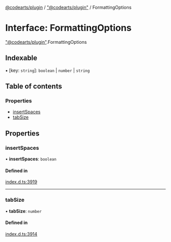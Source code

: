 [@codearts/plugin](../README.md) / ["@codearts/plugin"](../modules/_codearts_plugin_.md) / FormattingOptions

# Interface: FormattingOptions

["@codearts/plugin"](../modules/_codearts_plugin_.md).FormattingOptions

## Indexable

▪ [key: `string`]: `boolean` \| `number` \| `string`

## Table of contents

### Properties

- [insertSpaces](codearts_plugin_.FormattingOptions.md#insertspaces)
- [tabSize](codearts_plugin_.FormattingOptions.md#tabsize)

## Properties

### insertSpaces

• **insertSpaces**: `boolean`

#### Defined in

[index.d.ts:3919](https://github.com/huaweicloud/cloudide-plugin-api/blob/03c74e5/index.d.ts#L3919)

___

### tabSize

• **tabSize**: `number`

#### Defined in

[index.d.ts:3914](https://github.com/huaweicloud/cloudide-plugin-api/blob/03c74e5/index.d.ts#L3914)
